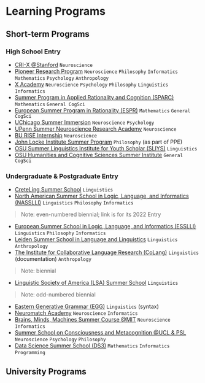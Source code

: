 # Learning Programs

## Short-term Programs

### High School Entry
* [CRI-X @Stanford](https://med.stanford.edu/psychiatry/special-initiatives/CNIX.html) `Neuroscience`
* [Pioneer Research Program](https://pioneeracademics.com/) `Neuroscience` `Philosophy` `Informatics` `Mathematics` `Psychology` `Anthropology`
* [X Academy](https://xacademy.cc/) `Neuroscience` `Psychology` `Philosophy` `Linguistics` `Informatics`
* [Summer Program in Applied Rationality and Cognition (SPARC)](https://www.sparc-camp.com/) `Mathematics` `General CogSci`
* [European Summer Program in Rationality (ESPR)](https://espr-camp.org/) `Mathematics` `General CogSci`
* [UChicago Summer Immersion](https://summer.uchicago.edu/programs/immersion) `Neuroscience` `Psychology`
* [UPenn Summer Neuroscience Research Academy](https://hs.sas.upenn.edu/summer-programs/academies/neuroscience) `Neuroscience`
* [BU RISE Internship](https://www.bu.edu/summer/high-school-programs/rise-internship-practicum/) `Neuroscience`
* [John Locke Institute Summer Program](https://www.johnlockeinstitute.com/summer-schools) `Philosophy` (as part of PPE)
* [OSU Summer Linguistics Institute for Youth Scholar (SLIYS)](https://linguistics.osu.edu/undergrad/sliys) `Linguistics`
* [OSU Humanities and Cognitive Sciences Summer Institute](https://cog.osu.edu/programs/ccbs-undergraduate-summer-institute) `General CogSci`

### Undergraduate & Postgraduate Entry
* [CreteLing Summer School](https://linguistics.philology.uoc.gr/) `Linguistics`
* [North American Summer School in Logic, Language, and Informatics (NASSLLI)](https://ml-la.github.io/nasslli2022/)  `Linguistics` `Philosophy` `Informatics`
> Note: even-numbered biennial; link is for its 2022 Entry
* [European Summer School in Logic, Language, and Informatics (ESSLLI)](https://www.esslli.eu/) `Linguistics` `Philosophy` `Informatics`
* [Leiden Summer School in Language and Linguistics](https://www.universiteitleiden.nl/en/education/study-programmes/summer-schools/summer-school-in-languages-and-linguistics) `Linguistics` `Anthropology`
* [The Institute for Collaborative Language Research (CoLang)](https://www.colanginstitute.org/) `Linguistics` (documentation) `Anthropology`
> Note: biennial
* [Linguistic Society of America (LSA) Summer School](https://www.linguisticsociety.org/content/lsas-linguistic-institutes) `Linguistics`
> Note: odd-numbered biennial
* [Eastern Generative Grammar (EGG)](http://www.eggschool.org/) `Linguistics` (syntax)
* [Neuromatch Academy](https://academy.neuromatch.io/) `Neuroscience` `Informatics`
* [Brains, Minds, Machines Summer Course @MIT](https://cbmm.mit.edu/summer-school)  `Neuroscience` `Informatics`
* [Summer School on Consciousness and Metacognition @UCL & PSL](https://www.ucl.ac.uk/action-and-body-lab/summerschool/index.html) `Neuroscience` `Psychology` `Philosophy`
* [Data Science Summer School (DS3)](https://ds3.ai) `Mathematics` `Informatics` `Programming`

## University Programs

